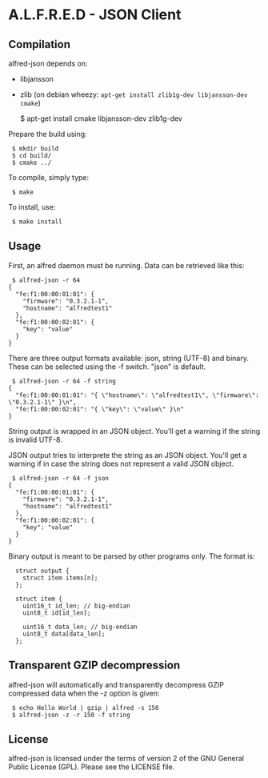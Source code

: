 A.L.F.R.E.D - JSON Client
=========================

Compilation
-----------

alfred-json depends on:
 * libjansson
 * zlib
(on debian wheezy: `apt-get install zlib1g-dev libjansson-dev cmake`)

     $ apt-get install cmake libjansson-dev zlib1g-dev

Prepare the build using:

     $ mkdir build
     $ cd build/
     $ cmake ../

To compile, simply type:

     $ make

To install, use:

     $ make install

Usage
-----

First, an alfred daemon must be running. Data can be retrieved like this:

     $ alfred-json -r 64
    {
      "fe:f1:00:00:01:01": {
        "firmware": "0.3.2.1-1",
        "hostname": "alfredtest1"
      },
      "fe:f1:00:00:02:01": {
        "key": "value"
      }
    }

There are three output formats available: json, string (UTF-8) and binary. These can
be selected using the -f switch. "json" is default.

     $ alfred-json -r 64 -f string
    {
      "fe:f1:00:00:01:01": "{ \"hostname\": \"alfredtest1\", \"firmware\": \"0.3.2.1-1\" }\n",
      "fe:f1:00:00:02:01": "{ \"key\": \"value\" }\n"
    }

String output is wrapped in an JSON object. You'll get a warning if the string is 
invalid UTF-8.

JSON output tries to interprete the string as an JSON object. You'll get a warning
if in case the string does not represent a valid JSON object.

     $ alfred-json -r 64 -f json
    {
      "fe:f1:00:00:01:01": {
        "firmware": "0.3.2.1-1",
        "hostname": "alfredtest1"
      },
      "fe:f1:00:00:02:01": {
        "key": "value"
      }
    }

Binary output is meant to be parsed by other programs only. The format is:

      struct output {
        struct item items[n];
      };

      struct item {
        uint16_t id_len; // big-endian
        uint8_t id[id_len];

        uint16_t data_len; // big-endian
        uint8_t data[data_len];
      };

Transparent GZIP decompression
------------------------------

alfred-json will automatically and transparently decompress GZIP compressed
data when the -z option is given:

     $ echo Hello World | gzip | alfred -s 150
     $ alfred-json -z -r 150 -f string

License
-------

alfred-json is licensed under the terms of version 2 of the GNU General
Public License (GPL). Please see the LICENSE file.
